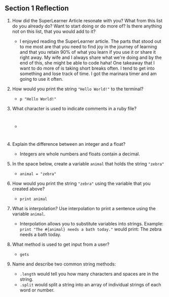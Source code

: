 ## Section 1 Reflection

1. How did the SuperLearner Article resonate with you? What from this list do you already do? Want to start doing or do more of? Is there anything not on this list, that you would add to it?

   * I enjoyed reading the SuperLearner article. The parts that stood out to me most are that you need to find joy in the journey of learning and that you retain 90% of what you learn if you use it or share it right away. My wife and I always share what we're doing and by the end of this, she might be able to code haha! One takeaway that I want to do more of is taking short breaks often. I tend to get into something and lose track of time. I got the marinara timer and am going to use it often.

1. How would you print the string `"Hello World!"` to the terminal?

   * `p "Hello World!"`

1. What character is used to indicate comments in a ruby file?

   * #

1. Explain the difference between an integer and a float?

   * Integers are whole numbers and floats contain a decimal.

1. In the space below, create a variable `animal` that holds the string `"zebra"`

   * `animal = "zebra"`

1. How would you print the string `"zebra"` using the variable that you created above?

   * `print animal`

1. What is interpolation? Use interpolation to print a sentence using the variable `animal`.

   * Interpolation allows you to substitute variables into strings. Example: `print "The #{animal} needs a bath today."` would print: The zebra needs a bath today.  

1. What method is used to get input from a user?

   * `gets`

1. Name and describe two common string methods:

   * `.length` would tell you how many characters and spaces are in the string.
   * `.split` would split a string into an array of individual strings of each word or number.
